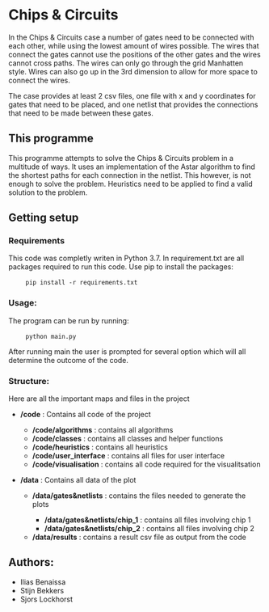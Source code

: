 # Chips & Circuits
<p>In the Chips & Circuits case a number of gates need to be connected with each other, while using the lowest amount of wires possible. The wires that connect the gates cannot use the positions of the other gates and the wires cannot cross paths. The wires can only go through the grid Manhatten style. Wires can also go up in the 3rd dimension to allow for more space to connect the wires.</p>

<p>The case provides at least 2 csv files, one file with x and y coordinates for gates that need to be placed, and one netlist that provides the connections that need to be made between these gates.</p>

## This programme

<p>This programme attempts to solve the Chips & Circuits problem in a multitude of ways. It uses an implementation of the Astar algorithm to find the shortest paths for each connection in the netlist. This however, is not enough to solve the problem. Heuristics need to be applied to find a valid solution to the problem.</p>

## Getting setup
### Requirements
<p> This code was completly writen in Python 3.7. In requirement.txt are all packages required to run this code. Use pip to install the packages:</p>
<pre>
    <code>pip install -r requirements.txt</code>
</pre>

### Usage: 
<p>The program can be run by running:</p>
<pre>
    <code>python main.py</code>
</pre>
<p>After running main the user is prompted for several option which will all determine the outcome of the code.</p>

### Structure:
<p> Here are all the important maps and files in the project</p>
<ul>
    <li><strong>/code</strong>
        : Contains all code of the project
    </li>
    <ul>
        <li><strong>/code/algorithms</strong>
            : contains all algorithms
        </li>
        <li><strong>/code/classes</strong>
            : contains all classes and helper functions
        </li>
        <li><strong>/code/heuristics</strong>
            : contains all heuristics
        </li>
        <li><strong>/code/user_interface</strong>
            : contains all files for user interface
        </li>
        <li><strong>/code/visualisation</strong>
            : contains all code required for the visualitsation
        </li>
    </ul>
</ul>
<ul>
    <li><strong>/data</strong>
        : Contains all data of the plot
    </li>
    <ul>
        <li><strong>/data/gates&netlists</strong>
            : contains the files needed to generate the plots
        </li>
        <ul>
            <li><strong>/data/gates&netlists/chip_1</strong>
            : contains all files involving chip 1
            </li>
            <li><strong>/data/gates&netlists/chip_2</strong>
            : contains all files involving chip 2
            </li>
        </ul>
        <li><strong>/data/results</strong>
            : contains a result csv file as output from the code
        </li>
    </ul>
</ul>

## Authors:
- Ilias Benaissa
- Stijn Bekkers
- Sjors Lockhorst